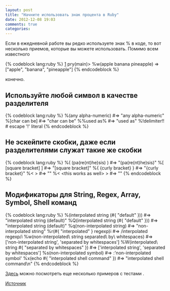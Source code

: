 ```yaml
---
layout: post
title: "Начните использовать знак процента в Ruby"
date: 2012-12-08 19:03
comments: true
categories:
---
```


[1]: http://teohm.github.com/blog/2012/10/15/start-using-ruby-percent-notation/ "original"
[2]: https://github.com/teohm/a-dip-in-ruby/blob/master/spec/percent_notation_spec.rb "example"

Если в ежедневной работе вы редко используете знак % в коде, то вот несколько приемов, которые вы можете использовать.
Помимо всем известного

{% codeblock lang:ruby %}
	[1] pry(main)> %w(apple banana pineapple)
	=> ["apple", "banana", "pineapple"]
{% endcodeblock %}

конечно.

<!-- more -->

## Используйте любой символ в качестве разделителя

{% codeblock lang:ruby %}
%(any alpha-numeric) #=> "any alpha-numeric"
%[char can be] #=> "char can be"
%%used as% #=> "used as"
%!delimiter\!! # escape '!' literal
{% endcodeblock %}



## Не эскейпите скобки, даже если разделителями служат такие же скобки

{% codeblock lang:ruby %}
%( (pa(re(nt)he)sis) ) #=> "(pa(re(nt)he)sis)"
%[ [square bracket] ]  #=> "[square bracket]"
%{ {curly bracket} }   #=> "{curly bracket}"
%< <pointy bracket> >  #=> "<pointy bracket>"
%< \<this works as well\> >  #=> "<this works as well>"
{% endcodeblock %}

## Модификаторы для String, Regex, Array, Symbol, Shell команд

{% codeblock lang:ruby %}
%(interpolated string (#{ "default" }))
  #=> "interpolated string (default)"
%Q(interpolated string (#{ "default" }))
  #=> "interpolated string (default)"
%q(non-interpolated string)
  #=> "non-interpolated string"
%r(#{ "interpolated" } regexp)i
  #=> /interpolated regexp/i
%w(non-interpolated\ string  separated\ by\ whitespaces)
  #=> ['non-interpolated string', 'separated by whitespaces']
%W(interpolated\ string #{ "separated by whitespaces" })
  #=> ['interpolated string', 'separated by whitespaces']
%s(non-interpolated symbol)
  #=> :'non-interpolated symbol'
%x(echo #{ "interpolated shell command" })
  #=> "interpolated shell command\n"
{% endcodeblock %}

[Здесь][2] можно посмотреть еще несколько примеров с тестами	.

[Источник][1]